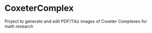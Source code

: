 # CoxeterComplex
Project to generate and edit PDF/Tikz images of Coxeter Complexes for math research
